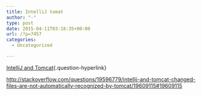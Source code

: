 ```yaml
---
title: IntelliJ tomat
author: "-"
type: post
date: 2015-04-11T03:18:35+00:00
url: /?p=7457
categories:
  - Uncategorized

---
```

[IntelliJ and Tomcat][1]{.question-hyperlink}


http://stackoverflow.com/questions/19596779/intellij-and-tomcat-changed-files-are-not-automatically-recognized-by-tomcat/19609115#19609115

 [1]: http://stackoverflow.com/questions/19596779/intellij-and-tomcat-changed-files-are-not-automatically-recognized-by-tomcat
